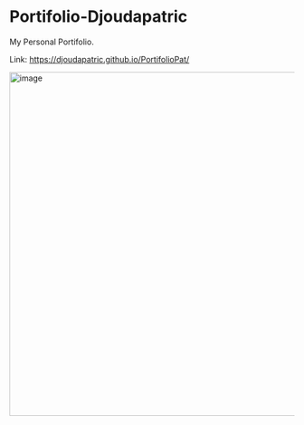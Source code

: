 # Portifolio-Djoudapatric

My Personal Portifolio.

Link: https://djoudapatric.github.io/PortifolioPat/

<img width="607" alt="image" src="https://user-images.githubusercontent.com/98420343/225569715-1d7ea853-963b-4305-a4fc-dc45ef2a071c.png">
